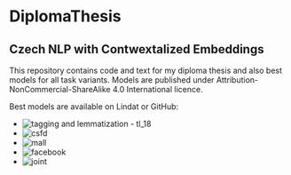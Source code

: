 # DiplomaThesis
## Czech NLP with Contwextalized Embeddings

This repository contains code and text for my diploma thesis and also best models for all task variants. Models are published under Attribution-NonCommercial-ShareAlike 4.0 International licence.

Best models are available on Lindat or GitHub:
* ![tagging and lemmatization - tl_18]()
* ![csfd]()
* ![mall]()
* ![facebook]()
* ![joint]()

